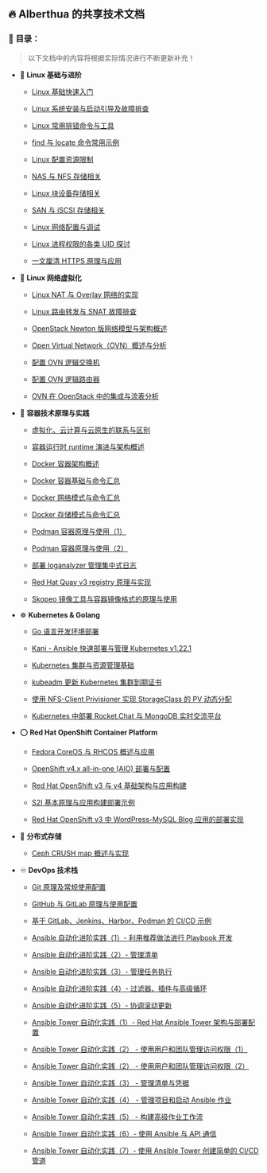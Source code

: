 ## 🔥 Alberthua 的共享技术文档

### 📝 **目录：**

> 以下文档中的内容将根据实际情况进行不断更新补充！

  - 🐧 **Linux 基础与进阶** 
    - [Linux 基础快速入门](https://github.com/Alberthua-Perl/tech-docs/blob/master/Linux%20%E7%9A%84%E5%9F%BA%E7%A1%80%E4%B8%8E%E8%BF%9B%E9%98%B6/linux-basic-knowledge.yaml)
    
    - [Linux 系统安装与启动引导及故障排查](https://github.com/Alberthua-Perl/tech-docs/blob/master/Linux%20%E7%9A%84%E5%9F%BA%E7%A1%80%E4%B8%8E%E8%BF%9B%E9%98%B6/Linux%20%E7%B3%BB%E7%BB%9F%E5%AE%89%E8%A3%85%E4%B8%8E%E5%90%AF%E5%8A%A8%E5%BC%95%E5%AF%BC%E8%A6%81%E7%82%B9%E5%8F%8A%E6%95%85%E9%9A%9C%E6%8E%92%E6%9F%A5.md)
    
    - [Linux 常用排错命令与工具](https://github.com/Alberthua-Perl/tech-docs/blob/master/Linux%20%E7%9A%84%E5%9F%BA%E7%A1%80%E4%B8%8E%E8%BF%9B%E9%98%B6/Linux%20%E5%B8%B8%E7%94%A8%E6%8E%92%E9%94%99%E5%91%BD%E4%BB%A4%E4%B8%8E%E5%B7%A5%E5%85%B7.md)
    
    - [find 与 locate 命令常用示例](https://github.com/Alberthua-Perl/tech-docs/blob/master/Linux%20%E7%9A%84%E5%9F%BA%E7%A1%80%E4%B8%8E%E8%BF%9B%E9%98%B6/find%20%E4%B8%8E%20locate%20%E5%91%BD%E4%BB%A4%E5%B8%B8%E7%94%A8%E7%A4%BA%E4%BE%8B.md)
    
    - [Linux 配置资源限制](https://github.com/Alberthua-Perl/tech-docs/blob/master/Linux%20%E7%9A%84%E5%9F%BA%E7%A1%80%E4%B8%8E%E8%BF%9B%E9%98%B6/Linux%20%E9%85%8D%E7%BD%AE%E8%B5%84%E6%BA%90%E9%99%90%E5%88%B6.md)
    
    - [NAS 与 NFS 存储相关](https://github.com/Alberthua-Perl/tech-docs/blob/master/Linux%20%E7%9A%84%E5%9F%BA%E7%A1%80%E4%B8%8E%E8%BF%9B%E9%98%B6/NAS%20%E4%B8%8E%20NFS%20%E5%AD%98%E5%82%A8%E7%9B%B8%E5%85%B3.md)
    
    - [Linux 块设备存储相关](https://github.com/Alberthua-Perl/tech-docs/blob/master/Linux%20%E7%9A%84%E5%9F%BA%E7%A1%80%E4%B8%8E%E8%BF%9B%E9%98%B6/Linux%20%E5%9D%97%E8%AE%BE%E5%A4%87%E5%AD%98%E5%82%A8%E7%9B%B8%E5%85%B3.md) 
    
    - [SAN 与 iSCSI 存储相关](https://github.com/Alberthua-Perl/tech-docs/blob/master/Linux%20%E7%9A%84%E5%9F%BA%E7%A1%80%E4%B8%8E%E8%BF%9B%E9%98%B6/SAN%20%E4%B8%8E%20iSCSI%20%E5%AD%98%E5%82%A8%E7%9B%B8%E5%85%B3.md) 
    
    - [Linux 网络配置与调试](https://github.com/Alberthua-Perl/tech-docs/blob/master/Linux%20%E7%9A%84%E5%9F%BA%E7%A1%80%E4%B8%8E%E8%BF%9B%E9%98%B6/Linux%20%E7%BD%91%E7%BB%9C%E9%85%8D%E7%BD%AE%E4%B8%8E%E8%B0%83%E8%AF%95.md)
    
    - [Linux 进程权限的各类 UID 探讨](https://github.com/Alberthua-Perl/tech-docs/blob/master/Linux%20%E7%9A%84%E5%9F%BA%E7%A1%80%E4%B8%8E%E8%BF%9B%E9%98%B6/Linux%20%E8%BF%9B%E7%A8%8B%E6%9D%83%E9%99%90%E7%9A%84%E5%90%84%E7%B1%BB%20UID%20%E6%8E%A2%E8%AE%A8.md)
    
    - [一文厘清 HTTPS 原理与应用](https://github.com/Alberthua-Perl/tech-docs/blob/master/Linux%20%E7%9A%84%E5%9F%BA%E7%A1%80%E4%B8%8E%E8%BF%9B%E9%98%B6/%E4%B8%80%E6%96%87%E5%8E%98%E6%B8%85%20HTTPS%20%E5%8E%9F%E7%90%86%E4%B8%8E%E5%BA%94%E7%94%A8.md)
    
  - 🚀 **Linux 网络虚拟化**
  
    - [Linux NAT 与 Overlay 网络的实现](https://github.com/Alberthua-Perl/tech-docs/blob/master/Linux%20%E7%BD%91%E7%BB%9C%E8%99%9A%E6%8B%9F%E5%8C%96/Linux%20NAT%20%E4%B8%8E%20Overlay%20%E7%BD%91%E7%BB%9C%E7%9A%84%E5%AE%9E%E7%8E%B0.md)
    
    - [Linux 路由转发与 SNAT 故障排查](https://github.com/Alberthua-Perl/tech-docs/blob/master/Linux%20%E7%BD%91%E7%BB%9C%E8%99%9A%E6%8B%9F%E5%8C%96/Linux%20%E8%B7%AF%E7%94%B1%E8%BD%AC%E5%8F%91%E4%B8%8E%20SNAT%20%E6%95%85%E9%9A%9C%E6%8E%92%E6%9F%A5.md)
    
    - [OpenStack Newton 版网络模型与架构概述](https://github.com/Alberthua-Perl/tech-docs/blob/master/Linux%20%E7%BD%91%E7%BB%9C%E8%99%9A%E6%8B%9F%E5%8C%96/OpenStack%20Newton%20%E7%89%88%E7%BD%91%E7%BB%9C%E6%A8%A1%E5%9E%8B%E4%B8%8E%E6%9E%B6%E6%9E%84%E6%A6%82%E8%BF%B0.md)
    
    - [Open Virtual Network（OVN）概述与分析](https://github.com/Alberthua-Perl/summary-scripts/blob/master/ovn-arch/docs/ovn-arch-introduce.md)
    
    - [配置 OVN 逻辑交换机](https://github.com/Alberthua-Perl/summary-scripts/blob/master/ovn-arch/docs/ovn-logical-switch-demo.md)
    
    - [配置 OVN 逻辑路由器](https://github.com/Alberthua-Perl/summary-scripts/blob/master/ovn-arch/docs/ovn-logical-router-demo.md)
    
    - [OVN 在 OpenStack 中的集成与流表分析](https://github.com/Alberthua-Perl/scripts-confs/blob/master/ovn-arch/docs/ovn-openstack-openflow-analysis.md)
    
  - 🐳 **容器技术原理与实践**
  
    - [虚拟化、云计算与云原生的联系与区别](https://github.com/Alberthua-Perl/tech-docs/blob/master/%E5%AE%B9%E5%99%A8%E6%8A%80%E6%9C%AF%E5%8E%9F%E7%90%86%E4%B8%8E%E5%AE%9E%E8%B7%B5/%E8%99%9A%E6%8B%9F%E5%8C%96%E3%80%81%E4%BA%91%E8%AE%A1%E7%AE%97%E4%B8%8E%E4%BA%91%E5%8E%9F%E7%94%9F%E7%9A%84%E8%81%94%E7%B3%BB%E4%B8%8E%E5%8C%BA%E5%88%AB.md)
    
    - [容器运行时 runtime 演进与架构概述](https://github.com/Alberthua-Perl/tech-docs/blob/master/%E5%AE%B9%E5%99%A8%E6%8A%80%E6%9C%AF%E5%8E%9F%E7%90%86%E4%B8%8E%E5%AE%9E%E8%B7%B5/%E5%AE%B9%E5%99%A8%E8%BF%90%E8%A1%8C%E6%97%B6%20runtime%20%E6%BC%94%E8%BF%9B%E4%B8%8E%E6%9E%B6%E6%9E%84%E6%A6%82%E8%BF%B0.md)

    - [Docker 容器架构概述](https://github.com/Alberthua-Perl/tech-docs/blob/master/%E5%AE%B9%E5%99%A8%E6%8A%80%E6%9C%AF%E5%8E%9F%E7%90%86%E4%B8%8E%E5%AE%9E%E8%B7%B5/Docker%E5%AE%B9%E5%99%A8%E6%9E%B6%E6%9E%84%E6%A6%82%E8%BF%B0.pdf)

    - [Docker 容器基础与命令汇总](https://github.com/Alberthua-Perl/tech-docs/blob/master/%E5%AE%B9%E5%99%A8%E6%8A%80%E6%9C%AF%E5%8E%9F%E7%90%86%E4%B8%8E%E5%AE%9E%E8%B7%B5/Docker%E5%AE%B9%E5%99%A8%E5%9F%BA%E7%A1%80%E4%B8%8E%E5%91%BD%E4%BB%A4%E6%B1%87%E6%80%BB.pdf)
 
    - [Docker 网络模式与命令汇总](https://github.com/Alberthua-Perl/tech-docs/blob/master/%E5%AE%B9%E5%99%A8%E6%8A%80%E6%9C%AF%E5%8E%9F%E7%90%86%E4%B8%8E%E5%AE%9E%E8%B7%B5/Docker%E7%BD%91%E7%BB%9C%E6%A8%A1%E5%BC%8F%E4%B8%8E%E5%91%BD%E4%BB%A4%E6%B1%87%E6%80%BB.pdf) 
    
    - [Docker 存储模式与命令汇总](https://github.com/Alberthua-Perl/tech-docs/blob/master/%E5%AE%B9%E5%99%A8%E6%8A%80%E6%9C%AF%E5%8E%9F%E7%90%86%E4%B8%8E%E5%AE%9E%E8%B7%B5/Docker%E5%AD%98%E5%82%A8%E6%A8%A1%E5%BC%8F%E4%B8%8E%E5%91%BD%E4%BB%A4%E6%B1%87%E6%80%BB.pdf)  
    
    - [Podman 容器原理与使用（1）](https://github.com/Alberthua-Perl/tech-docs/blob/master/%E5%AE%B9%E5%99%A8%E6%8A%80%E6%9C%AF%E5%8E%9F%E7%90%86%E4%B8%8E%E5%AE%9E%E8%B7%B5/Podman%20%E5%AE%B9%E5%99%A8%E5%8E%9F%E7%90%86%E4%B8%8E%E4%BD%BF%E7%94%A8%EF%BC%881%EF%BC%89.md)
    
    - [Podman 容器原理与使用（2）](https://github.com/Alberthua-Perl/tech-docs/blob/master/%E5%AE%B9%E5%99%A8%E6%8A%80%E6%9C%AF%E5%8E%9F%E7%90%86%E4%B8%8E%E5%AE%9E%E8%B7%B5/Podman%20%E5%AE%B9%E5%99%A8%E5%8E%9F%E7%90%86%E4%B8%8E%E4%BD%BF%E7%94%A8%EF%BC%882%EF%BC%89.md)
    
    - [部署 loganalyzer 管理集中式日志](https://github.com/Alberthua-Perl/tech-docs/blob/master/%E5%AE%B9%E5%99%A8%E6%8A%80%E6%9C%AF%E5%8E%9F%E7%90%86%E4%B8%8E%E5%AE%9E%E8%B7%B5/%E9%83%A8%E7%BD%B2%20loganalyzer%20%E7%AE%A1%E7%90%86%E9%9B%86%E4%B8%AD%E5%BC%8F%E6%97%A5%E5%BF%97.md)
    
    - [Red Hat Quay v3 registry 原理与实现](https://github.com/Alberthua-Perl/tech-docs/blob/master/%E5%AE%B9%E5%99%A8%E6%8A%80%E6%9C%AF%E5%8E%9F%E7%90%86%E4%B8%8E%E5%AE%9E%E8%B7%B5/Red%20Hat%20Quay%20v3%20registry%20%E5%8E%9F%E7%90%86%E4%B8%8E%E5%AE%9E%E7%8E%B0.md)
    
    - [Skopeo 镜像工具与容器镜像格式的原理与使用](https://github.com/Alberthua-Perl/tech-docs/blob/master/%E5%AE%B9%E5%99%A8%E6%8A%80%E6%9C%AF%E5%8E%9F%E7%90%86%E4%B8%8E%E5%AE%9E%E8%B7%B5/Skopeo%20%E9%95%9C%E5%83%8F%E5%B7%A5%E5%85%B7%E4%B8%8E%E5%AE%B9%E5%99%A8%E9%95%9C%E5%83%8F%E6%A0%BC%E5%BC%8F%E7%9A%84%E5%8E%9F%E7%90%86%E4%B8%8E%E4%BD%BF%E7%94%A8.md)
    
  - ☸ **Kubernetes & Golang**
  
    - [Go 语言开发环境部署](https://github.com/Alberthua-Perl/tech-docs/blob/master/Go%20%E7%A8%8B%E5%BA%8F%E8%AE%BE%E8%AE%A1%E8%AF%AD%E8%A8%80/Go%20%E8%AF%AD%E8%A8%80%E5%BC%80%E5%8F%91%E7%8E%AF%E5%A2%83%E9%83%A8%E7%BD%B2.md)
    
    - [Kani - Ansible 快速部署与管理 Kubernetes v1.22.1](https://github.com/Alberthua-Perl/kani)
    
    - [Kubernetes 集群与资源管理基础](https://github.com/Alberthua-Perl/tech-docs/blob/master/Kubernetes/Kubernetes%20%E9%9B%86%E7%BE%A4%E4%B8%8E%E8%B5%84%E6%BA%90%E7%AE%A1%E7%90%86%E5%9F%BA%E7%A1%80.md)
    
    - [kubeadm 更新 Kubernetes 集群到期证书](https://github.com/Alberthua-Perl/tech-docs/blob/master/Kubernetes/kubeadm%20%E6%9B%B4%E6%96%B0%20Kubernetes%20%E9%9B%86%E7%BE%A4%E5%88%B0%E6%9C%9F%E8%AF%81%E4%B9%A6.md)
    
    - [使用 NFS-Client Privisioner 实现 StorageClass 的 PV 动态分配](https://github.com/Alberthua-Perl/go-kubernetes-learn-path/tree/hotfixes/nfs-provisioned-storageclass)
    
    - [Kubernetes 中部署 Rocket.Chat 与 MongoDB 实时交流平台](https://github.com/Alberthua-Perl/go-kubernetes-learn-path/tree/hotfixes/rocketchat-mongo-statefulset-app)
    
  - ⭕️ **Red Hat OpenShift Container Platform**
  
    - [Fedora CoreOS 与 RHCOS 概述与应用](https://github.com/Alberthua-Perl/tech-docs/blob/master/Red%20Hat%20OpenShift%20Container%20Platform/Fedora%20CoreOS%20%E4%B8%8E%20RHCOS%20%E6%A6%82%E8%BF%B0%E4%B8%8E%E5%BA%94%E7%94%A8.md)
  
    - [OpenShift v4.x all-in-one (AIO) 部署与配置](https://github.com/Alberthua-Perl/tech-docs/blob/master/Red%20Hat%20OpenShift%20Container%20Platform/OpenShift%20v4.x%20all-in-one%20(AIO)%20%E9%83%A8%E7%BD%B2%E4%B8%8E%E9%85%8D%E7%BD%AE.md)
    
    - [Red Hat OpenShift v3 与 v4 基础架构与应用构建](https://github.com/Alberthua-Perl/tech-docs/blob/master/Red%20Hat%20OpenShift%20Container%20Platform/Red%20Hat%20OpenShift%20v3%20%E4%B8%8E%20v4%20%E5%9F%BA%E7%A1%80%E6%9E%B6%E6%9E%84%E4%B8%8E%E5%BA%94%E7%94%A8%E6%9E%84%E5%BB%BA.md)
    
    - [S2I 基本原理与应用构建部署示例](https://github.com/Alberthua-Perl/dockerfile-s2i-demo/tree/master/golang-s2i)
    
    - [Red Hat OpenShift v3 中 WordPress-MySQL Blog 应用的部署实现](https://github.com/Alberthua-Perl/go-kubernetes-learn-path/tree/hotfixes/wordpress-mysql-blog-app)
    
  - 🐙 **分布式存储**
  
    - [Ceph CRUSH map 概述与实现](https://github.com/Alberthua-Perl/tech-docs/blob/master/%E5%88%86%E5%B8%83%E5%BC%8F%E5%AD%98%E5%82%A8/Ceph%20CRUSH%20map%20%E6%A6%82%E8%BF%B0%E4%B8%8E%E5%AE%9E%E7%8E%B0.md)
    
  - ♾️ **DevOps 技术栈**
  
    - [Git 原理及常规使用配置](https://github.com/Alberthua-Perl/tech-docs/blob/master/DevOps%20%E6%8A%80%E6%9C%AF%E6%A0%88/Git%20%E5%8E%9F%E7%90%86%E5%8F%8A%E5%B8%B8%E8%A7%84%E4%BD%BF%E7%94%A8%E9%85%8D%E7%BD%AE.md)
    
    - [GitHub 与 GitLab 原理与使用配置](https://github.com/Alberthua-Perl/tech-docs/blob/master/DevOps%20%E6%8A%80%E6%9C%AF%E6%A0%88/GitHub%20%E4%B8%8E%20GitLab%20%E5%8E%9F%E7%90%86%E4%B8%8E%E4%BD%BF%E7%94%A8%E9%85%8D%E7%BD%AE.md)
    
    - [基于 GitLab、Jenkins、Harbor、Podman 的 CI/CD 示例](https://github.com/Alberthua-Perl/tech-docs/blob/master/DevOps%20%E6%8A%80%E6%9C%AF%E6%A0%88/%E5%9F%BA%E4%BA%8E%20GitLab%E3%80%81Jenkins%E3%80%81Harbor%E3%80%81Podman%20%E7%9A%84%20CI%20&%20CD%20%E7%A4%BA%E4%BE%8B.md)
    
    - [Ansible 自动化进阶实践（1）- 利用推荐做法进行 Playbook 开发](https://github.com/Alberthua-Perl/tech-docs/blob/master/DevOps%20%E6%8A%80%E6%9C%AF%E6%A0%88/Ansible%20%E8%87%AA%E5%8A%A8%E5%8C%96%E8%BF%9B%E9%98%B6%E5%AE%9E%E8%B7%B5%20-%20%E5%88%A9%E7%94%A8%E6%8E%A8%E8%8D%90%E5%81%9A%E6%B3%95%E8%BF%9B%E8%A1%8C%20Playbook%20%E5%BC%80%E5%8F%91.md)
    
    - [Ansible 自动化进阶实践（2）- 管理清单](https://github.com/Alberthua-Perl/tech-docs/blob/master/DevOps%20%E6%8A%80%E6%9C%AF%E6%A0%88/Ansible%20%E8%87%AA%E5%8A%A8%E5%8C%96%E8%BF%9B%E9%98%B6%E5%AE%9E%E8%B7%B5%20-%20%E7%AE%A1%E7%90%86%E6%B8%85%E5%8D%95.md)
    
    - [Ansible 自动化进阶实践（3）- 管理任务执行](https://github.com/Alberthua-Perl/tech-docs/blob/master/DevOps%20%E6%8A%80%E6%9C%AF%E6%A0%88/Ansible%20%E8%87%AA%E5%8A%A8%E5%8C%96%E8%BF%9B%E9%98%B6%E5%AE%9E%E8%B7%B5%20-%20%E7%AE%A1%E7%90%86%E4%BB%BB%E5%8A%A1%E6%89%A7%E8%A1%8C.md) 
    
    - [Ansible 自动化进阶实践（4）- 过滤器、插件与高级循环](https://github.com/Alberthua-Perl/tech-docs/blob/master/DevOps%20%E6%8A%80%E6%9C%AF%E6%A0%88/Ansible%20%E8%87%AA%E5%8A%A8%E5%8C%96%E8%BF%9B%E9%98%B6%E5%AE%9E%E8%B7%B5%20-%20%E8%BF%87%E6%BB%A4%E5%99%A8%E3%80%81%E6%8F%92%E4%BB%B6%E4%B8%8E%E9%AB%98%E7%BA%A7%E5%BE%AA%E7%8E%AF.md)
    
    - [Ansible 自动化进阶实践（5）- 协调滚动更新](https://github.com/Alberthua-Perl/tech-docs/blob/master/DevOps%20%E6%8A%80%E6%9C%AF%E6%A0%88/Ansible%20%E8%87%AA%E5%8A%A8%E5%8C%96%E8%BF%9B%E9%98%B6%E5%AE%9E%E8%B7%B5%20-%20%E5%8D%8F%E8%B0%83%E6%BB%9A%E5%8A%A8%E6%9B%B4%E6%96%B0.md)
    
    - [Ansible Tower 自动化实践（1）- Red Hat Ansible Tower 架构与部署配置](https://github.com/Alberthua-Perl/tech-docs/blob/master/DevOps%20%E6%8A%80%E6%9C%AF%E6%A0%88/Ansible%20Tower%20%E8%87%AA%E5%8A%A8%E5%8C%96%E5%AE%9E%E8%B7%B5%20-%20Red%20Hat%20Ansible%20Tower%20%E6%9E%B6%E6%9E%84%E4%B8%8E%E9%83%A8%E7%BD%B2%E9%85%8D%E7%BD%AE.md)
    
    - [Ansible Tower 自动化实践（2） - 使用用户和团队管理访问权限（1）](https://github.com/Alberthua-Perl/tech-docs/blob/master/DevOps%20%E6%8A%80%E6%9C%AF%E6%A0%88/Ansible%20Tower%20%E8%87%AA%E5%8A%A8%E5%8C%96%E5%AE%9E%E8%B7%B5%20-%20%E4%BD%BF%E7%94%A8%E7%94%A8%E6%88%B7%E5%92%8C%E5%9B%A2%E9%98%9F%E7%AE%A1%E7%90%86%E8%AE%BF%E9%97%AE%E6%9D%83%E9%99%90%EF%BC%881%EF%BC%89.md)
    
    - [Ansible Tower 自动化实践（2） - 使用用户和团队管理访问权限（2）](https://github.com/Alberthua-Perl/tech-docs/blob/master/DevOps%20%E6%8A%80%E6%9C%AF%E6%A0%88/Ansible%20Tower%20%E8%87%AA%E5%8A%A8%E5%8C%96%E5%AE%9E%E8%B7%B5%20-%20%E4%BD%BF%E7%94%A8%E7%94%A8%E6%88%B7%E5%92%8C%E5%9B%A2%E9%98%9F%E7%AE%A1%E7%90%86%E8%AE%BF%E9%97%AE%E6%9D%83%E9%99%90%EF%BC%882%EF%BC%89.pdf)
    
    - [Ansible Tower 自动化实践（3） - 管理清单与凭据](https://github.com/Alberthua-Perl/tech-docs/blob/master/DevOps%20%E6%8A%80%E6%9C%AF%E6%A0%88/Ansible%20Tower%20%E8%87%AA%E5%8A%A8%E5%8C%96%E5%AE%9E%E8%B7%B5%20-%20%E7%AE%A1%E7%90%86%E6%B8%85%E5%8D%95%E4%B8%8E%E5%87%AD%E6%8D%AE.pdf)
    
    - [Ansible Tower 自动化实践（4） - 管理项目和启动 Ansible 作业](https://github.com/Alberthua-Perl/tech-docs/blob/master/DevOps%20%E6%8A%80%E6%9C%AF%E6%A0%88/Ansible%20Tower%20%E8%87%AA%E5%8A%A8%E5%8C%96%E5%AE%9E%E8%B7%B5%20-%20%E7%AE%A1%E7%90%86%E9%A1%B9%E7%9B%AE%E5%92%8C%E5%90%AF%E5%8A%A8%20Ansible%20%E4%BD%9C%E4%B8%9A.pdf)
    
    - [Ansible Tower 自动化实践（5） - 构建高级作业工作流](https://github.com/Alberthua-Perl/tech-docs/blob/master/DevOps%20%E6%8A%80%E6%9C%AF%E6%A0%88/Ansible%20Tower%20%E8%87%AA%E5%8A%A8%E5%8C%96%E5%AE%9E%E8%B7%B5%20-%20%E6%9E%84%E5%BB%BA%E9%AB%98%E7%BA%A7%E4%BD%9C%E4%B8%9A%E5%B7%A5%E4%BD%9C%E6%B5%81.pdf)
    
    - [Ansible Tower 自动化实践（6）- 使用 Ansible 与 API 通信](https://github.com/Alberthua-Perl/tech-docs/blob/master/DevOps%20%E6%8A%80%E6%9C%AF%E6%A0%88/Ansible%20Tower%20%E8%87%AA%E5%8A%A8%E5%8C%96%E5%AE%9E%E8%B7%B5%20-%20%E4%BD%BF%E7%94%A8%20Ansible%E4%B8%8E%20API%20%E9%80%9A%E4%BF%A1.md)
    
    - [Ansible Tower 自动化实践（7）- 使用 Ansible Tower 创建简单的 CI/CD 管道](https://github.com/Alberthua-Perl/tech-docs/blob/master/DevOps%20%E6%8A%80%E6%9C%AF%E6%A0%88/Ansible%20Tower%20%E8%87%AA%E5%8A%A8%E5%8C%96%E5%AE%9E%E8%B7%B5%20-%20%E4%BD%BF%E7%94%A8%20Ansible%20Tower%20%E5%88%9B%E5%BB%BA%E7%AE%80%E5%8D%95%E7%9A%84%20CICD%20%E7%AE%A1%E9%81%93.md)
